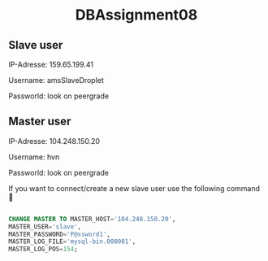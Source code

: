 <h1 align="center">DBAssignment08</h1>

<h2>Slave user</h2>
 <p>IP-Adresse: 159.65.199.41<p>
 <p>Username: amsSlaveDroplet</p>
  <p>Passworld: look on peergrade</p>
 
 <h2>Master user</h2>
 
 <p>IP-Adresse: 104.248.150.20<p>
 <p>Username: hvn</p>
  <p>Passworld: look on peergrade</p>
 
 
 <p>If you want to connect/create a new slave user use the following command  <g-emoji class="g-emoji" alias="checkered_flag" fallback-src="https://github.githubassets.com/images/icons/emoji/unicode/1f3c1.png">🏁</g-emoji</p>
 
```sql

CHANGE MASTER TO MASTER_HOST='104.248.150.20',
MASTER_USER='slave',
MASTER_PASSWORD='P@ssword1',
MASTER_LOG_FILE='mysql-bin.000001',
MASTER_LOG_POS=154;

```
